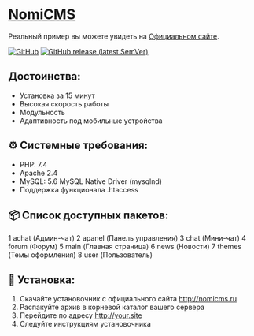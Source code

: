 # [NomiCMS](https://github.com/nomicms/NomiCMS)

Реальный пример вы можете увидеть на [Официальном сайте](http://nomicms.ru/).

[![GitHub](https://img.shields.io/github/license/nomicms/NomiCMS?color=blue)](https://github.com/nomicms/NomiCMS/blob/master/LICENSE)
[![GitHub release (latest SemVer)](https://img.shields.io/github/v/release/nomicms/NomiCMS)](https://github.com/nomicms/NomiCMS/releases)

## Достоинства:
- Установка за 15 минут
- Высокая скорость работы
- Модульность
- Адаптивность под мобильные устройства

## :gear: Системные требования:
- PHP: 7.4
- Apache 2.4
- MySQL: 5.6 MySQL Native Driver (mysqlnd)
- Поддержка функционала .htaccess

## :package: Список доступных пакетов:
1 achat (Админ-чат)
2 apanel (Панель управления)
3 chat (Мини-чат)
4 forum (Форум)
5 main (Главная страница)
6 news (Новости)
7 themes (Темы оформления)
8 user (Пользователь)

## :wrench: Установка:
1. Скачайте установочник с официального сайта http://nomicms.ru
2. Распакуйте архив в корневой каталог вашего сервера
3. Перейдите по адресу http://your.site
4. Следуйте инструкциям установочника
